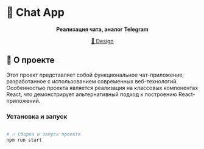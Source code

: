 # 💬 Chat App

<div align="center">

**Реализация чата, аналог Telegram**

[🎨 Design]([[https://www.figma.com/design/jF5fFFzgGOxQeB4CmKWTiE/Chat_external_link?node-id=0-1&p=f&t=E0Ar5ZRTTeQfdunB-0](https://www.figma.com/design/0dkqXvtpPBhsy5T68Yr03P/MY_CHAT?m=auto&t=u6GKB0CFqwFtI8bH-6)](https://www.figma.com/design/0dkqXvtpPBhsy5T68Yr03P/MY_CHAT?t=05IzI9YDczAY6Zce-0))

</div>

## 📖 О проекте

Этот проект представляет собой функциональное чат-приложение, разработанное с использованием современных веб-технологий. Особенностью проекта является реализация на классовых компонентах React, что демонстрирует альтернативный подход к построению React-приложений.

### Установка и запуск

```bash

# 🔥 Сборка и запуск проекта
npm run start
